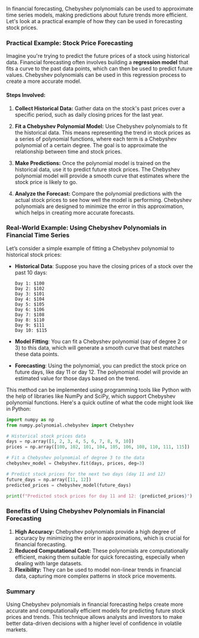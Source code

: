 In financial forecasting, Chebyshev polynomials can be used to approximate time series models, making predictions about future trends more efficient. Let's look at a practical example of how they can be used in forecasting stock prices.

### Practical Example: Stock Price Forecasting

Imagine you're trying to predict the future prices of a stock using historical data. Financial forecasting often involves building a **regression model** that fits a curve to the past data points, which can then be used to predict future values. Chebyshev polynomials can be used in this regression process to create a more accurate model.

#### Steps Involved:

1. **Collect Historical Data:** 
   Gather data on the stock's past prices over a specific period, such as daily closing prices for the last year.

2. **Fit a Chebyshev Polynomial Model:**
   Use Chebyshev polynomials to fit the historical data. This means representing the trend in stock prices as a series of polynomial functions, where each term is a Chebyshev polynomial of a certain degree. The goal is to approximate the relationship between time and stock prices.

3. **Make Predictions:**
   Once the polynomial model is trained on the historical data, use it to predict future stock prices. The Chebyshev polynomial model will provide a smooth curve that estimates where the stock price is likely to go.

4. **Analyze the Forecast:**
   Compare the polynomial predictions with the actual stock prices to see how well the model is performing. Chebyshev polynomials are designed to minimize the error in this approximation, which helps in creating more accurate forecasts.

### Real-World Example: Using Chebyshev Polynomials in Financial Time Series

Let’s consider a simple example of fitting a Chebyshev polynomial to historical stock prices:

- **Historical Data**: Suppose you have the closing prices of a stock over the past 10 days: 
   ```
   Day 1: $100
   Day 2: $102
   Day 3: $101
   Day 4: $104
   Day 5: $105
   Day 6: $106
   Day 7: $108
   Day 8: $110
   Day 9: $111
   Day 10: $115
   ```

- **Model Fitting**: You can fit a Chebyshev polynomial (say of degree 2 or 3) to this data, which will generate a smooth curve that best matches these data points.

- **Forecasting**: Using the polynomial, you can predict the stock price on future days, like day 11 or day 12. The polynomial model will provide an estimated value for those days based on the trend.

This method can be implemented using programming tools like Python with the help of libraries like NumPy and SciPy, which support Chebyshev polynomial functions. Here's a quick outline of what the code might look like in Python:

```python
import numpy as np
from numpy.polynomial.chebyshev import Chebyshev

# Historical stock prices data
days = np.array([1, 2, 3, 4, 5, 6, 7, 8, 9, 10])
prices = np.array([100, 102, 101, 104, 105, 106, 108, 110, 111, 115])

# Fit a Chebyshev polynomial of degree 3 to the data
chebyshev_model = Chebyshev.fit(days, prices, deg=3)

# Predict stock prices for the next two days (day 11 and 12)
future_days = np.array([11, 12])
predicted_prices = chebyshev_model(future_days)

print(f"Predicted stock prices for day 11 and 12: {predicted_prices}")
```

### Benefits of Using Chebyshev Polynomials in Financial Forecasting

1. **High Accuracy:** Chebyshev polynomials provide a high degree of accuracy by minimizing the error in approximations, which is crucial for financial forecasting.
2. **Reduced Computational Cost:** These polynomials are computationally efficient, making them suitable for quick forecasting, especially when dealing with large datasets.
3. **Flexibility:** They can be used to model non-linear trends in financial data, capturing more complex patterns in stock price movements.

### Summary

Using Chebyshev polynomials in financial forecasting helps create more accurate and computationally efficient models for predicting future stock prices and trends. This technique allows analysts and investors to make better data-driven decisions with a higher level of confidence in volatile markets.
